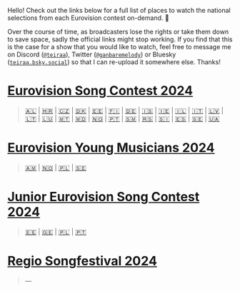 Hello! Check out the links below for a full list of places to watch the national selections from each Eurovision contest on-demand. 💙

Over the course of time, as broadcasters lose the rights or take them down to save space, sadly the official links might stop working. If you find that this is the case for a show that you would like to watch, feel free to message me on Discord ([`@teiraa`](https://discordapp.com/users/397098874398965761)), Twitter ([`@ganbaremelody`](https://twitter.com/ganbaremelody)) or Bluesky ([`teiraa.bsky.social`](https://bsky.app/profile/teiraa.bsky.social)) so that I can re-upload it somewhere else. Thanks!

# [Eurovision Song Contest 2024](https://github.com/teiraaa/esc_vod_links/blob/main/esc2024.md)

> [🇦🇱](https://github.com/teiraaa/eurovision_vod/blob/main/esc2024.md#-festivali-i-k%C3%ABng%C3%ABs) | [🇭🇷](https://github.com/teiraaa/eurovision_vod/blob/main/esc2024.md#-dora) | [🇨🇿](https://github.com/teiraaa/eurovision_vod/blob/main/esc2024.md#-eurovision-song-cz) | [🇩🇰](https://github.com/teiraaa/eurovision_vod/blob/main/esc2024.md#-dansk-melodi-grand-prix) | [🇪🇪](https://github.com/teiraaa/eurovision_vod/blob/main/esc2024.md#-eesti-laul) | [🇫🇮](https://github.com/teiraaa/eurovision_vod/blob/main/esc2024.md#-umk24) | [🇩🇪](https://github.com/teiraaa/eurovision_vod/blob/main/esc2024.md#-das-deutsche-finale) | [🇮🇸](https://github.com/teiraaa/eurovision_vod/blob/main/esc2024.md#-s%C3%B6ngvakeppnin) | [🇮🇪](https://github.com/teiraaa/eurovision_vod/blob/main/esc2024.md#-eurosong) | [🇮🇱](https://github.com/teiraaa/eurovision_vod/blob/main/esc2024.md#-hakokhav-haba-%D7%94%D7%9B%D7%95%D7%9B%D7%91-%D7%94%D7%91%D7%90) | [🇮🇹](https://github.com/teiraaa/eurovision_vod/blob/main/esc2024.md#-festival-di-sanremo) | [🇱🇻](https://github.com/teiraaa/eurovision_vod/blob/main/esc2024.md#-supernova) | [🇱🇹](https://github.com/teiraaa/eurovision_vod/blob/main/esc2024.md#-eurovizijalt) | [🇱🇺](https://github.com/teiraaa/eurovision_vod/blob/main/esc2024.md#-luxembourg-song-contest) | [🇲🇹](https://github.com/teiraaa/eurovision_vod/blob/main/esc2024.md#-malta-eurovision-song-contest) | [🇲🇩](https://github.com/teiraaa/eurovision_vod/blob/main/esc2024.md#-etapa-na%C8%9Bional%C4%83) | [🇳🇴](https://github.com/teiraaa/eurovision_vod/blob/main/esc2024.md#-melodi-grand-prix) | [🇵🇹](https://github.com/teiraaa/eurovision_vod/blob/main/esc2024.md#-festival-da-can%C3%A7%C3%A3o) | [🇸🇲](https://github.com/teiraaa/eurovision_vod/blob/main/esc2024.md#-una-voce-per-san-marino) | [🇷🇸](https://github.com/teiraaa/eurovision_vod/blob/main/esc2024.md#-pesma-za-evroviziju) | [🇸🇮](https://github.com/teiraaa/eurovision_vod/blob/main/esc2024.md#-misija-malm%C3%B6) | [🇪🇸](https://github.com/teiraaa/eurovision_vod/blob/main/esc2024.md#-benidorm-fest) | [🇸🇪](https://github.com/teiraaa/eurovision_vod/blob/main/esc2024.md#-melodifestivalen) | [🇺🇦](https://github.com/teiraaa/eurovision_vod/blob/main/esc2024.md#-vidbir)

# [Eurovision Young Musicians 2024](https://github.com/teiraaa/esc_vod_links/blob/main/eym2024.md)

> [🇦🇲](https://github.com/teiraaa/eurovision_vod/blob/main/eym2024.md#-%D5%A4%D5%A5%D5%BA%D5%AB-%D5%A4%D5%A1%D5%BD%D5%A1%D5%AF%D5%A1%D5%B6-%D5%A5%D5%BE%D6%80%D5%A1%D5%BF%D5%A5%D5%BD%D5%AB%D5%AC-depi-yasakan-evratesil) | [🇳🇴](https://github.com/teiraaa/eurovision_vod/blob/main/eym2024.md#-virtuos) | [🇵🇱](https://github.com/teiraaa/eurovision_vod/blob/main/eym2024.md#-młody-muzyk-roku) | [🇸🇪](https://github.com/teiraaa/eurovision_vod/blob/main/eym2024.md#-polstjärnepriset)

# [Junior Eurovision Song Contest 2024](https://github.com/teiraaa/esc_vod_links/blob/main/jesc2024.md)

> [🇪🇪](https://github.com/teiraaa/eurovision_vod/blob/main/jesc2024.md#-t%C3%A4htede-lava) | [🇬🇪](https://github.com/teiraaa/eurovision_vod/blob/main/jesc2024.md#-ranina-%E1%83%A0%E1%83%90%E1%83%9C%E1%83%98%E1%83%9C%E1%83%90) | [🇵🇱](https://github.com/teiraaa/eurovision_vod/blob/main/jesc2024.md#-szansa-na-sukces--eurowizja-junior) | [🇵🇹](https://github.com/teiraaa/eurovision_vod/blob/main/jesc2024.md#-the-voice-kids)

# [Regio Songfestival 2024](https://github.com/teiraaa/esc_vod_links/blob/main/rsf2024.md)

> —
